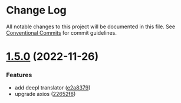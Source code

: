 # Change Log

All notable changes to this project will be documented in this file.
See [Conventional Commits](https://conventionalcommits.org) for commit guidelines.

# [1.5.0](https://github.com/OpenTranslate/OpenTranslate/compare/v1.4.1...v1.5.0) (2022-11-26)


### Features

* add deepl translator ([e2a8379](https://github.com/OpenTranslate/OpenTranslate/commit/e2a8379))
* upgrade axios ([22652f8](https://github.com/OpenTranslate/OpenTranslate/commit/22652f8))
